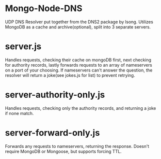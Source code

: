 # Mongo-Node-DNS

UDP DNS Resolver put together from the DNS2 package by lsong.
Utilizes MongoDB as a cache and archive(optional), split into 3 separate servers.


# server.js

Handles requests, checking their cache on mongoDB first, next checking for authority records, lastly forwards requests to an array of nameservers on a port of your choosing. If nameservers can't answer the question, the resolver will return a joke(see jokes.js for list) to prevent retrying.

# server-authority-only.js

Handles requests, checking only the authority records, and returning a joke if none match.

# server-forward-only.js

Forwards any requests to nameservers, returning the response. Doesn't require MongoDB or Mongoose, but supports forcing TTL.
